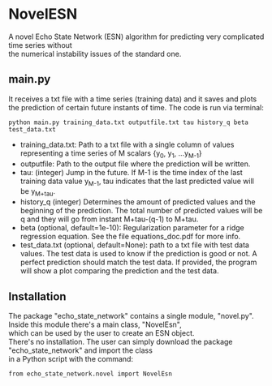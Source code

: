 # NovelESN
A novel Echo State Network (ESN) algorithm for predicting very complicated time series without   
the numerical instability issues of the standard one.

## main.py
It receives a txt file with a time series (training data) and it saves and plots the prediction of certain future instants of time.
The code is run via terminal:  
```
python main.py training_data.txt outputfile.txt tau history_q beta test_data.txt
```
* training_data.txt: Path to a txt file with a single column of values representing a time series of M scalars {y<sub>0</sub>, y<sub>1</sub>, ...y<sub>M-1</sub>}
* outputfile: Path to the output file where the prediction will be written.
* tau: (integer) Jump in the future. If M-1 is the time index of the last training data value y<sub>M-1</sub>, tau indicates that the last predicted value will be y<sub>M+tau</sub>.
* history_q (integer) Determines the amount of predicted values and the beginning of the prediction. The total number of predicted values will be q and they will go from instant M+tau-(q-1) to M+tau.
* beta (optional, default=1e-10): Regularization parameter for a ridge regression equation. See the file equations_doc.pdf for more info. 
* test_data.txt (optional, default=None): path to a txt file with test data values. The test data is used to know if the prediction is good or not. A perfect prediction should match the test data. If provided, the program will show a plot comparing the prediction and the test data.


## Installation
The package "echo_state_network" contains a single module, "novel.py". Inside this module there's a main class, "NovelEsn",  
which can be used by the user to create an ESN object.  
There's no installation. The user can simply download the package "echo_state_network" and import the class   
in a Python script with the command:  
```
from echo_state_network.novel import NovelEsn
```
